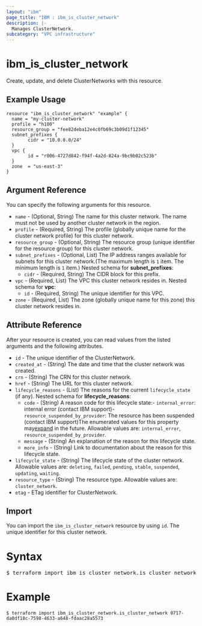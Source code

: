 ```yaml
---
layout: "ibm"
page_title: "IBM : ibm_is_cluster_network"
description: |-
  Manages ClusterNetwork.
subcategory: "VPC infrastructure"
---
```


# ibm_is_cluster_network

Create, update, and delete ClusterNetworks with this resource.

## Example Usage

```hcl
resource "ibm_is_cluster_network" "example" {
  name = "my-cluster-network"
  profile = "h100"
  resource_group = "fee82deba12e4c0fb69c3b09d1f12345"
  subnet_prefixes {
		cidr = "10.0.0.0/24"
  }
  vpc {
		id = "r006-4727d842-f94f-4a2d-824a-9bc9b02c523b"
  }
  zone  = "us-east-3"
}

```

## Argument Reference

You can specify the following arguments for this resource.

- `name` - (Optional, String) The name for this cluster network. The name must not be used by another cluster network in the region.
- `profile` - (Required, String) The profile (globally unique name for the cluster network profile) for this cluster network.
- `resource_group` - (Optional, String) The resource group (unique identifier for the resource group) for this cluster network.
- `subnet_prefixes` - (Optional, List) The IP address ranges available for subnets for this cluster network.(The maximum length is `1` item. The minimum length is `1` item.)
	Nested schema for **subnet_prefixes**:
	- `cidr` - (Required, String) The CIDR block for this prefix.
- `vpc` - (Required, List) The VPC this cluster network resides in.
	Nested schema for **vpc**:
	- `id` - (Required, String) The unique identifier for this VPC.
- `zone` - (Required, List)  The zone (globally unique name for this zone) this cluster network resides in.

## Attribute Reference

After your resource is created, you can read values from the listed arguments and the following attributes.

- `id` - The unique identifier of the ClusterNetwork.
- `created_at` - (String) The date and time that the cluster network was created.
- `crn` - (String) The CRN for this cluster network.
- `href` - (String) The URL for this cluster network.
- `lifecycle_reasons` - (List) The reasons for the current `lifecycle_state` (if any).
	Nested schema for **lifecycle_reasons**:
	- `code` - (String) A reason code for this lifecycle state:- `internal_error`: internal error (contact IBM support)- `resource_suspended_by_provider`: The resource has been suspended (contact IBM  support)The enumerated values for this property may[expand](https://cloud.ibm.com/apidocs/vpc#property-value-expansion) in the future. Allowable values are: `internal_error`, `resource_suspended_by_provider`.
	- `message` - (String) An explanation of the reason for this lifecycle state.
	- `more_info` - (String) Link to documentation about the reason for this lifecycle state.
- `lifecycle_state` - (String) The lifecycle state of the cluster network. Allowable values are: `deleting`, `failed`, `pending`, `stable`, `suspended`, `updating`, `waiting`.
- `resource_type` - (String) The resource type. Allowable values are: `cluster_network`.
- `etag` - ETag identifier for ClusterNetwork.

## Import

You can import the `ibm_is_cluster_network` resource by using `id`. The unique identifier for this cluster network.

# Syntax
<pre>
$ terraform import ibm_is_cluster_network.is_cluster_network &lt;id&gt;
</pre>

# Example
```
$ terraform import ibm_is_cluster_network.is_cluster_network 0717-da0df18c-7598-4633-a648-fdaac28a5573
```

